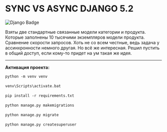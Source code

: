 # SYNC VS ASYNC DJANGO 5.2

<img src="https://img.shields.io/badge/django 5.2-async-black?style=for-the-badge&logo=django&logoColor=white" alt="Django Badge"/>

<p>Взяты две стандартные связанные модели категории и продукта. Которые заполнены 10 тысячими экземпляров модели продукта. Сравнение скорости запросов. Хоть не со всем честные, ведь задача у ассинхронности немного другая. Но всё же интересная. Решил пустить в общий доступ, 
если кому-то придет на ум такая же идея.</p>
<hr>
<strong><p>Активация проекта:</p></strong>
<code>python -m venv venv</code>
<br>
<br>
<code>venv\Scripts\activate.bat</code>
<br>
<br>
<code>pip install -r requirements.txt</code>
<br>
<br>
<code>python manage.py makemigrations</code>
<br>
<br>
<code>python manage.py migrate</code>
<br>
<br>
<code>python manage.py createsuperuser</code>
<br>
<br>
